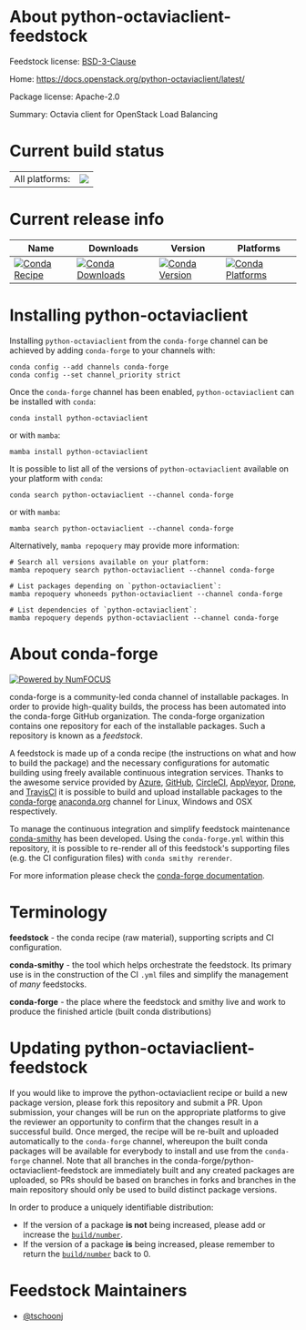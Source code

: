 About python-octaviaclient-feedstock
====================================

Feedstock license: [BSD-3-Clause](https://github.com/conda-forge/python-octaviaclient-feedstock/blob/main/LICENSE.txt)

Home: https://docs.openstack.org/python-octaviaclient/latest/

Package license: Apache-2.0

Summary: Octavia client for OpenStack Load Balancing

Current build status
====================


<table><tr><td>All platforms:</td>
    <td>
      <a href="https://dev.azure.com/conda-forge/feedstock-builds/_build/latest?definitionId=12061&branchName=main">
        <img src="https://dev.azure.com/conda-forge/feedstock-builds/_apis/build/status/python-octaviaclient-feedstock?branchName=main">
      </a>
    </td>
  </tr>
</table>

Current release info
====================

| Name | Downloads | Version | Platforms |
| --- | --- | --- | --- |
| [![Conda Recipe](https://img.shields.io/badge/recipe-python--octaviaclient-green.svg)](https://anaconda.org/conda-forge/python-octaviaclient) | [![Conda Downloads](https://img.shields.io/conda/dn/conda-forge/python-octaviaclient.svg)](https://anaconda.org/conda-forge/python-octaviaclient) | [![Conda Version](https://img.shields.io/conda/vn/conda-forge/python-octaviaclient.svg)](https://anaconda.org/conda-forge/python-octaviaclient) | [![Conda Platforms](https://img.shields.io/conda/pn/conda-forge/python-octaviaclient.svg)](https://anaconda.org/conda-forge/python-octaviaclient) |

Installing python-octaviaclient
===============================

Installing `python-octaviaclient` from the `conda-forge` channel can be achieved by adding `conda-forge` to your channels with:

```
conda config --add channels conda-forge
conda config --set channel_priority strict
```

Once the `conda-forge` channel has been enabled, `python-octaviaclient` can be installed with `conda`:

```
conda install python-octaviaclient
```

or with `mamba`:

```
mamba install python-octaviaclient
```

It is possible to list all of the versions of `python-octaviaclient` available on your platform with `conda`:

```
conda search python-octaviaclient --channel conda-forge
```

or with `mamba`:

```
mamba search python-octaviaclient --channel conda-forge
```

Alternatively, `mamba repoquery` may provide more information:

```
# Search all versions available on your platform:
mamba repoquery search python-octaviaclient --channel conda-forge

# List packages depending on `python-octaviaclient`:
mamba repoquery whoneeds python-octaviaclient --channel conda-forge

# List dependencies of `python-octaviaclient`:
mamba repoquery depends python-octaviaclient --channel conda-forge
```


About conda-forge
=================

[![Powered by
NumFOCUS](https://img.shields.io/badge/powered%20by-NumFOCUS-orange.svg?style=flat&colorA=E1523D&colorB=007D8A)](https://numfocus.org)

conda-forge is a community-led conda channel of installable packages.
In order to provide high-quality builds, the process has been automated into the
conda-forge GitHub organization. The conda-forge organization contains one repository
for each of the installable packages. Such a repository is known as a *feedstock*.

A feedstock is made up of a conda recipe (the instructions on what and how to build
the package) and the necessary configurations for automatic building using freely
available continuous integration services. Thanks to the awesome service provided by
[Azure](https://azure.microsoft.com/en-us/services/devops/), [GitHub](https://github.com/),
[CircleCI](https://circleci.com/), [AppVeyor](https://www.appveyor.com/),
[Drone](https://cloud.drone.io/welcome), and [TravisCI](https://travis-ci.com/)
it is possible to build and upload installable packages to the
[conda-forge](https://anaconda.org/conda-forge) [anaconda.org](https://anaconda.org/)
channel for Linux, Windows and OSX respectively.

To manage the continuous integration and simplify feedstock maintenance
[conda-smithy](https://github.com/conda-forge/conda-smithy) has been developed.
Using the ``conda-forge.yml`` within this repository, it is possible to re-render all of
this feedstock's supporting files (e.g. the CI configuration files) with ``conda smithy rerender``.

For more information please check the [conda-forge documentation](https://conda-forge.org/docs/).

Terminology
===========

**feedstock** - the conda recipe (raw material), supporting scripts and CI configuration.

**conda-smithy** - the tool which helps orchestrate the feedstock.
                   Its primary use is in the construction of the CI ``.yml`` files
                   and simplify the management of *many* feedstocks.

**conda-forge** - the place where the feedstock and smithy live and work to
                  produce the finished article (built conda distributions)


Updating python-octaviaclient-feedstock
=======================================

If you would like to improve the python-octaviaclient recipe or build a new
package version, please fork this repository and submit a PR. Upon submission,
your changes will be run on the appropriate platforms to give the reviewer an
opportunity to confirm that the changes result in a successful build. Once
merged, the recipe will be re-built and uploaded automatically to the
`conda-forge` channel, whereupon the built conda packages will be available for
everybody to install and use from the `conda-forge` channel.
Note that all branches in the conda-forge/python-octaviaclient-feedstock are
immediately built and any created packages are uploaded, so PRs should be based
on branches in forks and branches in the main repository should only be used to
build distinct package versions.

In order to produce a uniquely identifiable distribution:
 * If the version of a package **is not** being increased, please add or increase
   the [``build/number``](https://docs.conda.io/projects/conda-build/en/latest/resources/define-metadata.html#build-number-and-string).
 * If the version of a package **is** being increased, please remember to return
   the [``build/number``](https://docs.conda.io/projects/conda-build/en/latest/resources/define-metadata.html#build-number-and-string)
   back to 0.

Feedstock Maintainers
=====================

* [@tschoonj](https://github.com/tschoonj/)

